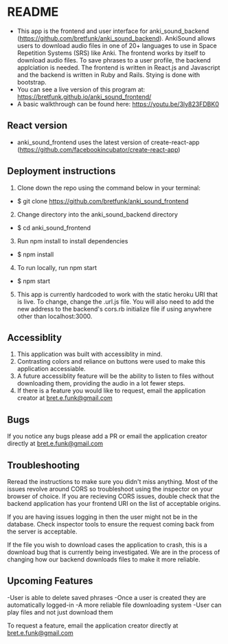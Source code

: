 # README
- This app is the frontend and user interface for anki_sound_backend (https://github.com/bretfunk/anki_sound_backend).  AnkiSound allows users to download audio files in one of 20+ languages to use in Space Repetition Systems (SRS) like Anki. The frontend works by itself to download audio files.  To save phrases to a user profile, the backend applciation is needed.  The frontend is written in React.js and Javascript and the backend is written in Ruby and Rails.  Stying is done with bootstrap. 
- You can see a live version of this program at: https://bretfunk.github.io/anki_sound_frontend/
- A basic walkthrough can be found here: https://youtu.be/3ly823FDBK0

## React version
* anki_sound_frontend uses the latest version of create-react-app (https://github.com/facebookincubator/create-react-app)

## Deployment instructions

1. Clone down the repo using the command below in your terminal:
- $ git clone https://github.com/bretfunk/anki_sound_frontend

2. Change directory into the anki_sound_backend directory
- $ cd anki_sound_frontend

3. Run npm install to install dependencies
- $ npm install

4. To run locally, run npm start
- $ npm start

5. This app is currently hardcoded to work with the static heroku URI that is live.  To change, change the .url.js file.  You will also need to add the new address to the backend's cors.rb initialize file if using anywhere other than localhost:3000.

## Accessiblity
1. This application was built with accessiblity in mind.
2. Contrasting colors and reliance on buttons were used to make this application accessiable.  
3. A future accessiblity feature will be the ability to listen to files without downloading them, providing the audio in a lot fewer steps.
4. If there is a feature you would like to request, email the application creator at bret.e.funk@gmail.com

## Bugs
If you notice any bugs please add a PR or email the application creator directly at bret.e.funk@gmail.com

## Troubleshooting
Reread the instructions to make sure you didn't miss anything.  Most of the issues revolve around CORS so troubleshoot using the inspector on your browser of choice.  If you are recieving CORS issues, double check that the backend application has your frontend URI on the list of acceptable origins.  

If you are having issues logging in then the user might not be in the database.  Check inspector tools to ensure the request coming back from the server is acceptable.  

If the file you wish to download cases the application to crash, this is a download bug that is currently being investigated.  We are in the process of changing how our backend downloads files to make it more reliable. 

## Upcoming Features
-User is able to delete saved phrases
-Once a user is created they are automatically logged-in
-A more reliable file downloading system
-User can play files and not just download them

To request a feature, email the application creator directly at bret.e.funk@gmail.com
